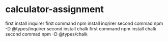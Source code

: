 # calculator-assignment
first install inquirer
first command           npm install inqrirer
second commad           npm -D @types/inquirer
second install chalk
first command           npm install chalk
second commad           npm -D @types/chalk
